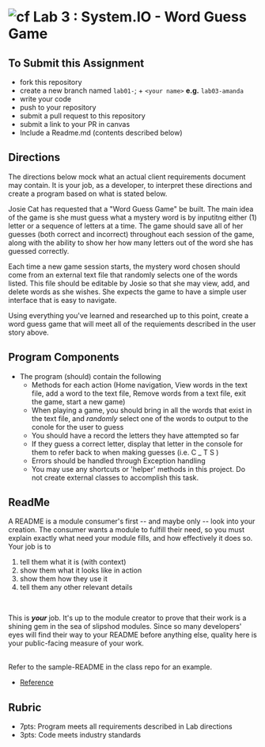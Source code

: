 ![cf](http://i.imgur.com/7v5ASc8.png) Lab 3 : System.IO - Word Guess Game
=====================================

## To Submit this Assignment
- fork this repository
- create a new branch named `lab01-`; + `<your name>` **e.g.** `lab03-amanda`
- write your code
- push to your repository
- submit a pull request to this repository
- submit a link to your PR in canvas
- Include a Readme.md (contents described below)

## Directions
The directions below mock what an actual client requirements document may contain. It is your job, as a developer, to interpret these directions and 
create a program based on what is stated below.

Josie Cat has requested that a "Word Guess Game" be built. The main idea of the game is she must guess what a mystery word is by inputitng 
either (1) letter or a sequence of letters at a time. The game should save all of her guesses (both correct and incorrect) throughout each session of the game,
along with the ability to show her how many letters out of the word she has guessed correctly. 

Each time a new game session starts, the mystery word chosen should 
come from an external text file that randomly selects one of the words listed. This file should be editable by Josie so that 
she may view, add, and delete words as she wishes. She expects the game to have a simple user interface that is easy to navigate. 

Using everything you've learned and researched up to this point, create a word guess
game that will meet all of the requiements described in the user story above. 


## Program Components
- The program (should) contain the following
    - Methods for each action (Home navigation, View words in the text file, add a word to the text file, Remove words from a text file, exit the game, start a new game)
    - When playing a game, you should bring in all the words that exist in the text file, and *randomly* select one of the words to output to the conole for the user to guess
    - You should have a record the letters they have attempted so far
    - If they guess a correct letter, display that letter in the console for them to refer back to when making guesses (i.e. C _ T S )
    - Errors should be handled through Exception handling
    - You may use any shortcuts or 'helper' methods in this project. Do not create external classes to accomplish this task.


## ReadMe
A README is a module consumer's first -- and maybe only -- look into your creation. The consumer wants a module to fulfill their need, so you must explain exactly what need your module fills, and how effectively it does so.
<br />
Your job is to
1. tell them what it is (with context)
2. show them what it looks like in action
3. show them how they use it
4. tell them any other relevant details
<br />

This is ***your*** job. It's up to the module creator to prove that their work is a shining gem in the sea of slipshod modules. 
Since so many developers' eyes will find their way to your README before anything else, quality here is your public-facing measure of your work.

<br /> Refer to the sample-README in the class repo for an example. 
- [Reference](https://github.com/noffle/art-of-readme)

## Rubric
- 7pts: Program meets all requirements described in Lab directions
- 3pts: Code meets industry standards